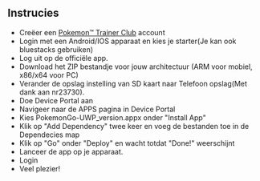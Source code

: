## Instrucies

 - Creëer een <a href="https://www.pokemon.com/us/pokemon-trainer-club/caslogin" title="Pokemon™ Trainer Club">Pokemon™ Trainer Club</a> account
 - Login met een Android/IOS apparaat en kies je starter(Je kan ook bluestacks gebruiken)
 - Log uit op de officiële app.
 - Download het ZIP bestandje voor jouw architectuur (ARM voor mobiel, x86/x64 voor PC)
 - Verander de opslag instelling van SD kaart naar Telefoon opslag(Met dank aan nr23730).
 - Doe Device Portal aan
 - Navigeer naar de APPS pagina in Device Portal
 - Kies PokemonGo-UWP_version.appx onder "Install App"
 - Klik op "Add Dependency" twee keer en voeg de bestanden toe in de Dependecies map
 - Klik op "Go" onder "Deploy" en wacht totdat "Done!" weerschijnt
 - Lanceer de app op je apparaat.
 - Login
 - Veel plezier!